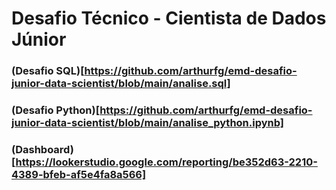 # Desafio Técnico - Cientista de Dados Júnior

### (Desafio SQL)[https://github.com/arthurfg/emd-desafio-junior-data-scientist/blob/main/analise.sql]

### (Desafio Python)[https://github.com/arthurfg/emd-desafio-junior-data-scientist/blob/main/analise_python.ipynb]

### (Dashboard)[https://lookerstudio.google.com/reporting/be352d63-2210-4389-bfeb-af5e4fa8a566]

